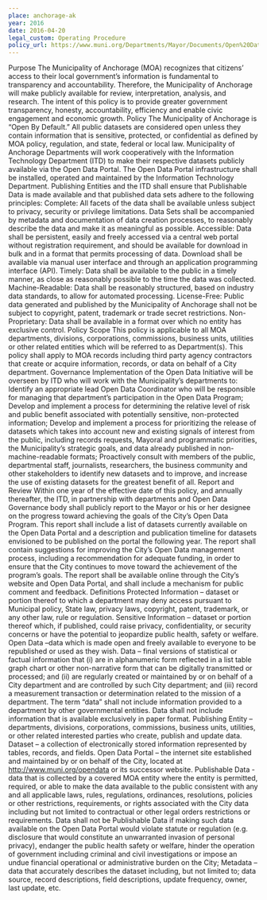 ```yaml
---
place: anchorage-ak
year: 2016
date: 2016-04-20
legal_custom: Operating Procedure
policy_url: https://www.muni.org/Departments/Mayor/Documents/Open%20Data%20Policy.pdf
---
```


Purpose
The Municipality of Anchorage (MOA) recognizes that citizens’ access to their local government’s information is fundamental to transparency and accountability.  Therefore, the Municipality of Anchorage will make publicly available for review, interpretation, analysis, and research.  The intent of this policy is to provide greater government transparency, honesty, accountability, efficiency and enable civic engagement and economic growth.
Policy
The Municipality of Anchorage is “Open By Default.”  All public datasets are considered open unless they contain information that is sensitive, protected, or confidential as defined by MOA policy, regulation, and state, federal or local law.
Municipality of Anchorage Departments will work cooperatively with the Information Technology Department (ITD) to make their respective datasets publicly available via the Open Data Portal.  The Open Data Portal infrastructure shall be installed, operated and maintained by the Information Technology Department.
Publishing Entities and the ITD shall ensure that Publishable Data is made available and that published data sets adhere to the following principles:
Complete:  All facets of the data shall be available unless subject to privacy, security or privilege limitations.  Data Sets shall be accompanied by metadata and documentation of data creation processes, to reasonably describe the data and make it as meaningful as possible.
Accessible:  Data shall be persistent, easily and freely accessed via a central web portal without registration requirement, and should be available for download in bulk and in a format that permits processing of data.  Download shall be available via manual user interface and through an application programming interface (API).
Timely:  Data shall be available to the public in a timely manner, as close as reasonably possible to the time the data was collected.
Machine-Readable:  Data shall be reasonably structured, based on industry data standards, to allow for automated processing.
License-Free:  Public data generated and published by the Municipality of Anchorage shall not be subject to copyright, patent, trademark or trade secret restrictions.
Non-Proprietary:  Data shall be available in a format over which no entity has exclusive control.
Policy Scope
This policy is applicable to all MOA departments, divisions, corporations, commissions, business units, utilities or other related entities which will be referred to as Department(s). This policy shall apply to MOA records including third party agency contractors that create or acquire information, records, or data on behalf of a City department. 
Governance 
Implementation of the Open Data Initiative will be overseen by ITD who will work with the Municipality’s departments to: 
Identify an appropriate lead Open Data Coordinator who will be responsible for managing that department’s participation in the Open Data Program; 
Develop and implement a process for determining the relative level of risk and public benefit associated with potentially sensitive, non-protected information; 
Develop and implement a process for prioritizing the release of datasets which takes into account new and existing signals of interest from the public, including records requests, Mayoral and programmatic priorities, the Municipality’s strategic goals, and data already published in non-machine-readable formats;
Proactively consult with members of the public, departmental staff, journalists, researchers, the business community and other stakeholders to identify new datasets and to improve, and increase the use of existing datasets for the greatest benefit of all.
Report and Review
Within one year of the effective date of this policy, and annually thereafter, the ITD, in partnership with departments and Open Data Governance body shall publicly report to the Mayor or his or her designee on the progress toward achieving the goals of the City’s Open Data Program. This report shall include a list of datasets currently available on the Open Data Portal and a description and publication timeline for datasets envisioned to be published on the portal the following year. The report shall contain suggestions for improving the City’s Open Data management process, including a recommendation for adequate funding, in order to ensure that the City continues to move toward the achievement of the program’s goals. The report shall be available online through the City’s website and Open Data Portal, and shall include a mechanism for public comment and feedback. 
Definitions
Protected Information – dataset or portion thereof to which a department may deny access pursuant to Municipal policy, State law, privacy laws, copyright, patent, trademark, or any other law, rule or regulation.
Sensitive Information – dataset or portion thereof which, if published, could raise privacy, confidentiality, or security concerns or have the potential to jeopardize public health, safety or welfare.
Open Data –data which is made open and freely available to everyone to be republished or used as they wish.
Data – final versions of statistical or factual information that (i) are in alphanumeric form reflected in a list table graph chart or other non-narrative form that can be digitally transmitted or processed; and (ii) are regularly created or maintained by or on behalf of a City department and are controlled by such City department; and (iii) record a measurement transaction or determination related to the mission of a department. The term “data” shall not include information provided to a department by other governmental entities.  Data shall not include information that is available exclusively in paper format.
Publishing Entity – departments, divisions, corporations, commissions, business units, utilities, or other related interested parties who create, publish and update data.
Dataset – a collection of electronically stored information represented by tables, records, and fields.
Open Data Portal – the internet site established and maintained by or on behalf of the City, located at http://www.muni.org/opendata or its successor website.
Publishable Data - data that is collected by a covered MOA entity where the entity is permitted, required, or able to make the data available to the public consistent with any and all applicable laws, rules, regulations, ordinances, resolutions, policies or other restrictions, requirements, or rights associated with the City data including but not limited to contractual or other legal orders restrictions or requirements. Data shall not be Publishable Data if making such data available on the Open Data Portal would violate statute or regulation (e.g. disclosure that would constitute an unwarranted invasion of personal privacy), endanger the public health safety or welfare, hinder the operation of government including criminal and civil investigations or impose an undue financial operational or administrative burden on the City;
Metadata – data that accurately describes the dataset including, but not limited to; data source, record descriptions, field descriptions, update frequency, owner, last update, etc.
